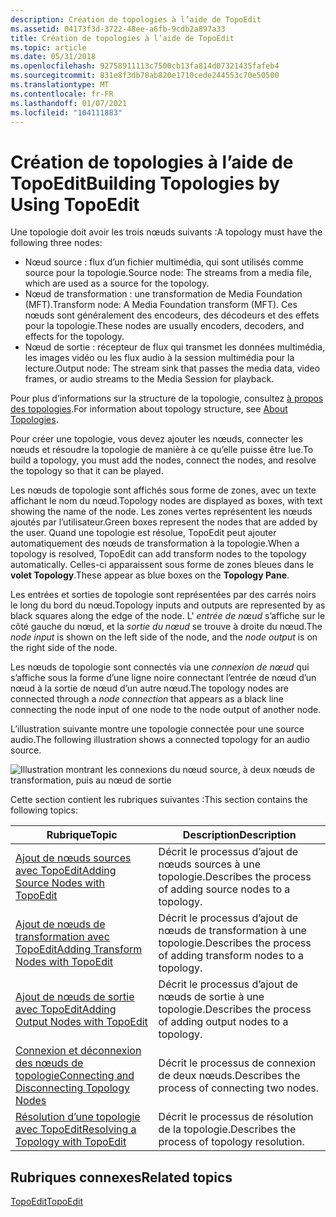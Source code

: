 ```yaml
---
description: Création de topologies à l’aide de TopoEdit
ms.assetid: 04173f3d-3722-48ee-a6fb-9cdb2a897a33
title: Création de topologies à l’aide de TopoEdit
ms.topic: article
ms.date: 05/31/2018
ms.openlocfilehash: 92758911113c7500cb13fa814d07321435fafeb4
ms.sourcegitcommit: 831e8f3db78ab820e1710cede244553c70e50500
ms.translationtype: MT
ms.contentlocale: fr-FR
ms.lasthandoff: 01/07/2021
ms.locfileid: "104111883"
---
```

# <a name="building-topologies-by-using-topoedit"></a><span data-ttu-id="bc2c6-103">Création de topologies à l’aide de TopoEdit</span><span class="sxs-lookup"><span data-stu-id="bc2c6-103">Building Topologies by Using TopoEdit</span></span>

<span data-ttu-id="bc2c6-104">Une topologie doit avoir les trois nœuds suivants :</span><span class="sxs-lookup"><span data-stu-id="bc2c6-104">A topology must have the following three nodes:</span></span>

-   <span data-ttu-id="bc2c6-105">Nœud source : flux d’un fichier multimédia, qui sont utilisés comme source pour la topologie.</span><span class="sxs-lookup"><span data-stu-id="bc2c6-105">Source node: The streams from a media file, which are used as a source for the topology.</span></span>
-   <span data-ttu-id="bc2c6-106">Nœud de transformation : une transformation de Media Foundation (MFT).</span><span class="sxs-lookup"><span data-stu-id="bc2c6-106">Transform node: A Media Foundation transform (MFT).</span></span> <span data-ttu-id="bc2c6-107">Ces nœuds sont généralement des encodeurs, des décodeurs et des effets pour la topologie.</span><span class="sxs-lookup"><span data-stu-id="bc2c6-107">These nodes are usually encoders, decoders, and effects for the topology.</span></span>
-   <span data-ttu-id="bc2c6-108">Nœud de sortie : récepteur de flux qui transmet les données multimédia, les images vidéo ou les flux audio à la session multimédia pour la lecture.</span><span class="sxs-lookup"><span data-stu-id="bc2c6-108">Output node: The stream sink that passes the media data, video frames, or audio streams to the Media Session for playback.</span></span>

<span data-ttu-id="bc2c6-109">Pour plus d’informations sur la structure de la topologie, consultez [à propos des topologies](about-topologies.md).</span><span class="sxs-lookup"><span data-stu-id="bc2c6-109">For information about topology structure, see [About Topologies](about-topologies.md).</span></span>

<span data-ttu-id="bc2c6-110">Pour créer une topologie, vous devez ajouter les nœuds, connecter les nœuds et résoudre la topologie de manière à ce qu’elle puisse être lue.</span><span class="sxs-lookup"><span data-stu-id="bc2c6-110">To build a topology, you must add the nodes, connect the nodes, and resolve the topology so that it can be played.</span></span>

<span data-ttu-id="bc2c6-111">Les nœuds de topologie sont affichés sous forme de zones, avec un texte affichant le nom du nœud.</span><span class="sxs-lookup"><span data-stu-id="bc2c6-111">Topology nodes are displayed as boxes, with text showing the name of the node.</span></span> <span data-ttu-id="bc2c6-112">Les zones vertes représentent les nœuds ajoutés par l’utilisateur.</span><span class="sxs-lookup"><span data-stu-id="bc2c6-112">Green boxes represent the nodes that are added by the user.</span></span> <span data-ttu-id="bc2c6-113">Quand une topologie est résolue, TopoEdit peut ajouter automatiquement des nœuds de transformation à la topologie.</span><span class="sxs-lookup"><span data-stu-id="bc2c6-113">When a topology is resolved, TopoEdit can add transform nodes to the topology automatically.</span></span> <span data-ttu-id="bc2c6-114">Celles-ci apparaissent sous forme de zones bleues dans le **volet Topology**.</span><span class="sxs-lookup"><span data-stu-id="bc2c6-114">These appear as blue boxes on the **Topology Pane**.</span></span>

<span data-ttu-id="bc2c6-115">Les entrées et sorties de topologie sont représentées par des carrés noirs le long du bord du nœud.</span><span class="sxs-lookup"><span data-stu-id="bc2c6-115">Topology inputs and outputs are represented by as black squares along the edge of the node.</span></span> <span data-ttu-id="bc2c6-116">L' *entrée de nœud* s’affiche sur le côté gauche du nœud, et la *sortie du nœud* se trouve à droite du nœud.</span><span class="sxs-lookup"><span data-stu-id="bc2c6-116">The *node input* is shown on the left side of the node, and the *node output* is on the right side of the node.</span></span>

<span data-ttu-id="bc2c6-117">Les nœuds de topologie sont connectés via une *connexion de nœud* qui s’affiche sous la forme d’une ligne noire connectant l’entrée de nœud d’un nœud à la sortie de nœud d’un autre nœud.</span><span class="sxs-lookup"><span data-stu-id="bc2c6-117">The topology nodes are connected through a *node connection* that appears as a black line connecting the node input of one node to the node output of another node.</span></span>

<span data-ttu-id="bc2c6-118">L’illustration suivante montre une topologie connectée pour une source audio.</span><span class="sxs-lookup"><span data-stu-id="bc2c6-118">The following illustration shows a connected topology for an audio source.</span></span>

![Illustration montrant les connexions du nœud source, à deux nœuds de transformation, puis au nœud de sortie](images/e94b4cce-aa8a-497f-94c2-cc9dace17291.gif)

<span data-ttu-id="bc2c6-120">Cette section contient les rubriques suivantes :</span><span class="sxs-lookup"><span data-stu-id="bc2c6-120">This section contains the following topics:</span></span>



| <span data-ttu-id="bc2c6-121">Rubrique</span><span class="sxs-lookup"><span data-stu-id="bc2c6-121">Topic</span></span>                                                                                          | <span data-ttu-id="bc2c6-122">Description</span><span class="sxs-lookup"><span data-stu-id="bc2c6-122">Description</span></span>                                                    |
|------------------------------------------------------------------------------------------------|----------------------------------------------------------------|
| [<span data-ttu-id="bc2c6-123">Ajout de nœuds sources avec TopoEdit</span><span class="sxs-lookup"><span data-stu-id="bc2c6-123">Adding Source Nodes with TopoEdit</span></span>](adding-source-nodes-with-topoedit.md)                     | <span data-ttu-id="bc2c6-124">Décrit le processus d’ajout de nœuds sources à une topologie.</span><span class="sxs-lookup"><span data-stu-id="bc2c6-124">Describes the process of adding source nodes to a topology.</span></span>    |
| [<span data-ttu-id="bc2c6-125">Ajout de nœuds de transformation avec TopoEdit</span><span class="sxs-lookup"><span data-stu-id="bc2c6-125">Adding Transform Nodes with TopoEdit</span></span>](adding-transform-nodes-with-topoedit.md)               | <span data-ttu-id="bc2c6-126">Décrit le processus d’ajout de nœuds de transformation à une topologie.</span><span class="sxs-lookup"><span data-stu-id="bc2c6-126">Describes the process of adding transform nodes to a topology.</span></span> |
| [<span data-ttu-id="bc2c6-127">Ajout de nœuds de sortie avec TopoEdit</span><span class="sxs-lookup"><span data-stu-id="bc2c6-127">Adding Output Nodes with TopoEdit</span></span>](adding-output-nodes-with-topoedit.md)                     | <span data-ttu-id="bc2c6-128">Décrit le processus d’ajout de nœuds de sortie à une topologie.</span><span class="sxs-lookup"><span data-stu-id="bc2c6-128">Describes the process of adding output nodes to a topology.</span></span>    |
| [<span data-ttu-id="bc2c6-129">Connexion et déconnexion des nœuds de topologie</span><span class="sxs-lookup"><span data-stu-id="bc2c6-129">Connecting and Disconnecting Topology Nodes</span></span>](connecting-and-disconnecting-topology-nodes.md) | <span data-ttu-id="bc2c6-130">Décrit le processus de connexion de deux nœuds.</span><span class="sxs-lookup"><span data-stu-id="bc2c6-130">Describes the process of connecting two nodes.</span></span>                 |
| [<span data-ttu-id="bc2c6-131">Résolution d’une topologie avec TopoEdit</span><span class="sxs-lookup"><span data-stu-id="bc2c6-131">Resolving a Topology with TopoEdit</span></span>](resolving-a-topology-with-topoedit.md)                   | <span data-ttu-id="bc2c6-132">Décrit le processus de résolution de la topologie.</span><span class="sxs-lookup"><span data-stu-id="bc2c6-132">Describes the process of topology resolution.</span></span>                  |



 

## <a name="related-topics"></a><span data-ttu-id="bc2c6-133">Rubriques connexes</span><span class="sxs-lookup"><span data-stu-id="bc2c6-133">Related topics</span></span>

<dl> <dt>

[<span data-ttu-id="bc2c6-134">TopoEdit</span><span class="sxs-lookup"><span data-stu-id="bc2c6-134">TopoEdit</span></span>](topoedit.md)
</dt> </dl>

 

 



